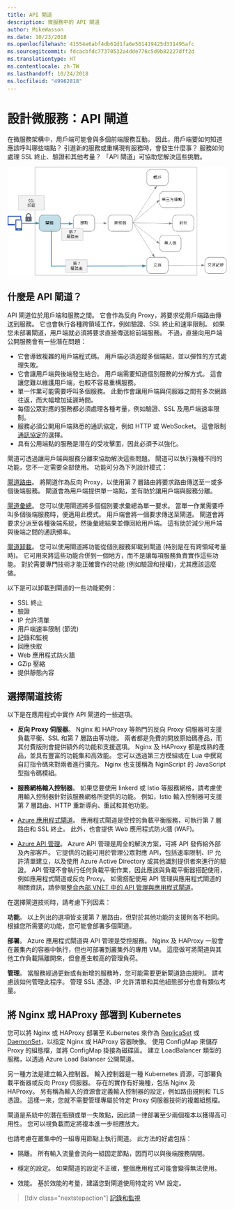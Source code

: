 ```yaml
---
title: API 閘道
description: 微服務中的 API 閘道
author: MikeWasson
ms.date: 10/23/2018
ms.openlocfilehash: 41554e6abf4db61d1fa6e501419425d331495afc
ms.sourcegitcommit: fdcacbfdc77370532a4dde776c5d9b82227dff2d
ms.translationtype: HT
ms.contentlocale: zh-TW
ms.lasthandoff: 10/24/2018
ms.locfileid: "49962818"
---
```

# <a name="designing-microservices-api-gateways"></a>設計微服務：API 閘道

在微服務架構中，用戶端可能會與多個前端服務互動。 因此，用戶端要如何知道應該呼叫哪些端點？ 引進新的服務或重構現有服務時，會發生什麼事？ 服務如何處理 SSL 終止、驗證和其他考量？ 「API 閘道」可協助您解決這些挑戰。 

![](./images/gateway.png)

## <a name="what-is-an-api-gateway"></a>什麼是 API 閘道？

API 閘道位於用戶端和服務之間。 它會作為反向 Proxy，將要求從用戶端路由傳送到服務。 它也會執行各種跨領域工作，例如驗證、SSL 終止和速率限制。 如果您未部署閘道，用戶端就必須將要求直接傳送給前端服務。 不過，直接向用戶端公開服務會有一些潛在問題：

- 它會導致複雜的用戶端程式碼。 用戶端必須追蹤多個端點，並以彈性的方式處理失敗。 
- 它會讓用戶端與後端發生結合。 用戶端需要知道個別服務的分解方式。 這會讓您難以維護用戶端，也較不容易重構服務。
- 單一作業可能需要呼叫多個服務。 此動作會讓用戶端與伺服器之間有多次網路往返，而大幅增加延遲時間。 
- 每個公眾對應的服務都必須處理各種考量，例如驗證、SSL 及用戶端速率限制。 
- 服務必須公開用戶端熟悉的通訊協定，例如 HTTP 或 WebSocket。 這會限制[通訊協定](./interservice-communication.md)的選擇。 
- 具有公用端點的服務是潛在的受攻擊面，因此必須予以強化。

閘道可透過讓用戶端與服務分離來協助解決這些問題。 閘道可以執行幾種不同的功能，您不一定需要全部使用。 功能可分為下列設計模式：

[閘道路由](../patterns/gateway-routing.md)。 將閘道作為反向 Proxy，以使用第 7 層路由將要求路由傳送至一或多個後端服務。 閘道會為用戶端提供單一端點，並有助於讓用戶端與服務分離。 

[閘道彙總](../patterns/gateway-aggregation.md)。 您可以使用閘道將多個個別要求彙總為單一要求。 當單一作業需要呼叫多個後端服務時，便適用此模式。 用戶端會將一個要求傳送至閘道。 閘道會將要求分派至各種後端系統，然後彙總結果並傳回給用戶端。 這有助於減少用戶端與後端之間的通訊頻率。 

[閘道卸載](../patterns/gateway-offloading.md)。 您可以使用閘道將功能從個別服務卸載到閘道 (特別是在有跨領域考量時)。 它可用來將這些功能合併到一個地方，而不是讓每項服務負責實作這些功能。 對於需要專門技術才能正確實作的功能 (例如驗證和授權)，尤其應該這麼做。 

以下是可以卸載到閘道的一些功能範例：

- SSL 終止
- 驗證
- IP 允許清單
- 用戶端速率限制 (節流)
- 記錄和監視
- 回應快取
- Web 應用程式防火牆
- GZip 壓縮
- 提供靜態內容

## <a name="choosing-a-gateway-technology"></a>選擇閘道技術

以下是在應用程式中實作 API 閘道的一些選項。

- **反向 Proxy 伺服器**。 Nginx 和 HAProxy 等熱門的反向 Proxy 伺服器可支援負載平衡、SSL 和第 7 層路由等功能。 兩者都是免費的開放原始碼產品，而其付費版則會提供額外的功能和支援選項。 Nginx 及 HAProxy 都是成熟的產品，並具有豐富的功能集和高效能。 您可以透過第三方模組或在 Lua 中撰寫自訂指令碼來對兩者進行擴充。 Nginx 也支援稱為 NginScript 的 JavaScript 型指令碼模組。

- **服務網格輸入控制器**。 如果您要使用 linkerd 或 Istio 等服務網格，請考慮使用輸入控制器針對該服務網格所提供的功能。 例如，Istio 輸入控制器可支援第 7 層路由、HTTP 重新導向、重試和其他功能。 

- [Azure 應用程式閘道](/azure/application-gateway/)。 應用程式閘道是受控的負載平衡服務，可執行第 7 層路由和 SSL 終止。 此外，也會提供 Web 應用程式防火牆 (WAF)。

- [Azure API 管理](/azure/api-management/)。 Azure API 管理是周全的解決方案，可將 API 發佈給外部及內部客戶。 它提供的功能可用於管理公眾對應 API，包括速率限制、IP 允許清單建立，以及使用 Azure Active Directory 或其他識別提供者來進行的驗證。 API 管理不會執行任何負載平衡作業，因此應該與負載平衡器搭配使用，例如應用程式閘道或反向 Proxy。 如需搭配使用 API 管理與應用程式閘道的相關資訊，請參閱[整合內部 VNET 中的 API 管理與應用程式閘道](/azure/api-management/api-management-howto-integrate-internal-vnet-appgateway)。

在選擇閘道技術時，請考慮下列因素：

**功能**。 以上列出的選項皆支援第 7 層路由，但對於其他功能的支援則各不相同。 根據您所需要的功能，您可能會部署多個閘道。 

**部署**。 Azure 應用程式閘道與 API 管理是受控服務。 Nginx 及 HAProxy 一般會在叢集內的容器中執行，但也可部署到叢集外的專用 VM。 這麼做可將閘道與其他工作負載隔離開來，但會產生較高的管理負荷。

**管理**。 當服務經過更新或有新增的服務時，您可能需要更新閘道路由規則。 請考慮該如何管理此程序。 管理 SSL 憑證、IP 允許清單和其他組態部分也會有類似考量。

## <a name="deploying-nginx-or-haproxy-to-kubernetes"></a>將 Nginx 或 HAProxy 部署到 Kubernetes

您可以將 Nginx 或 HAProxy 部署至 Kubernetes 來作為 [ReplicaSet](https://kubernetes.io/docs/concepts/workloads/controllers/replicaset/) 或 [DaemonSet](https://kubernetes.io/docs/concepts/workloads/controllers/daemonset/)，以指定 Nginx 或 HAProxy 容器映像。 使用 ConfigMap 來儲存 Proxy 的組態檔，並將 ConfigMap 掛接為磁碟區。 建立 LoadBalancer 類型的服務，以透過 Azure Load Balancer 公開閘道。 

另一種方法是建立輸入控制器。 輸入控制器是一種 Kubernetes 資源，可部署負載平衡器或反向 Proxy 伺服器。 存在的實作有好幾種，包括 Nginx 及 HAProxy。 另有稱為輸入的資源會定義輸入控制器的設定，例如路由規則和 TLS 憑證。 這樣一來，您就不需要管理專屬於特定 Proxy 伺服器技術的複雜組態檔。

閘道是系統中的潛在瓶頸或單一失敗點，因此請一律部署至少兩個複本以獲得高可用性。 您可以視負載而定將複本進一步相應放大。 

也請考慮在叢集中的一組專用節點上執行閘道。 此方法的好處包括：

- 隔離。 所有輸入流量會流向一組固定節點，因而可以與後端服務隔開。

- 穩定的設定。 如果閘道的設定不正確，整個應用程式可能會變得無法使用。 

- 效能。 基於效能的考量，建議您對閘道使用特定的 VM 設定。

> [!div class="nextstepaction"]
> [記錄和監視](./logging-monitoring.md)
